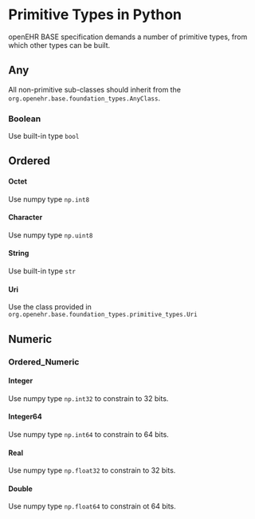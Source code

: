 # Primitive Types in Python

openEHR BASE specification demands a number of primitive types, from which other types can be built.

## Any
All non-primitive sub-classes should inherit from the `org.openehr.base.foundation_types.AnyClass`.

### Boolean
Use built-in type `bool`

## Ordered

#### Octet
Use numpy type `np.int8`

#### Character
Use numpy type `np.uint8`

#### String
Use built-in type `str`

#### Uri
Use the class provided in `org.openehr.base.foundation_types.primitive_types.Uri` 

## Numeric

### Ordered_Numeric

#### Integer
Use numpy type `np.int32` to constrain to 32 bits.

#### Integer64
Use numpy type `np.int64` to constrain to 64 bits.

#### Real
Use numpy type `np.float32` to constrain to 32 bits.

#### Double
Use numpy type `np.float64` to constrain ot 64 bits.
